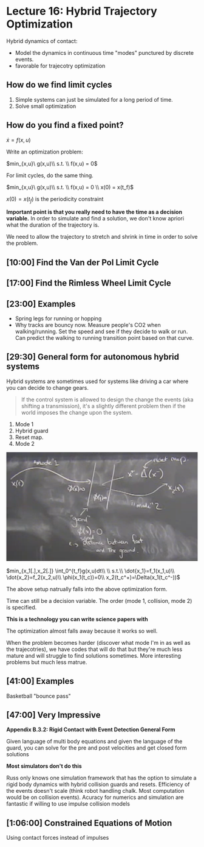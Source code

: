 # Lecture 16: Hybrid Trajectory Optimization

Hybrid dynamics of contact:
- Model the dynamics in continuous time "modes" punctured by discrete events.
- favorable for trajecotry optimization 

## How do we find limit cycles

1. Simple systems can just be simulated for a long period of time.
2. Solve small optimization

## How do you find a fixed point?

$\dot{x}=f(x,u)$

Write an optimization problem:

$min_{x,u}\ g(x,u)\\
s.t. \\
f(x,u) = 0$

For limit cycles, do the same thing.

$min_{x,u}\ g(x,u)\\
s.t. \\
f(x,u) = 0 \\
x(0) = x(t_f)$

$x(0) = x(t_f)$ is the periodicity constraint

**Important point is that you really need to have the time as a decision variable.**
In order to simulate and find a solution, we don't know apriori what the duration of the trajectory is.

We need to allow the trajectory to stretch and shrink in time in order to solve the problem.

## [10:00] Find the Van der Pol Limit Cycle

## [17:00] Find the Rimless Wheel Limit Cycle

## [23:00] Examples

- Spring legs for running or hopping
- Why tracks are bouncy now. Measure people's CO2 when walking/running. Set the speed and see if they decide to walk or run. Can predict the walking to running transition point based on that curve.

## [29:30] General form for autonomous hybrid systems

Hybrid systems are sometimes used for systems like driving a car where you can decide to change gears.

> If the control system is allowed to design the change the events (aka shifting a transmission), it's a slightly different problem then if the world imposes the change upon the system.

1. Mode 1
2. Hybrid guard
3. Reset map.
4. Mode 2

![mode](images/hybrid-systems.png)

$min_{x_1[.],x_2[.]} \int_0^{t_f}g(x,u)dt\\
\\
s.t.\\
\dot{x_1}=f_1(x_1,u)\\
\dot{x_2}=f_2(x_2,u)\\
\phi(x_1(t_c))=0\\
x_2(t_c^+)=\Delta(x_1(t_c^-))$

The above setup natrually falls into the above optimization form.

Time can still be a decision variable. The order (mode 1, collision, mode 2) is specified.

**This is a technology you can write science papers with**

The optimization almost falls away because it works so well. 

When the problem becomes harder (discover what mode I'm in as well as the trajecotries), we have codes that will do that but they're much less mature and will struggle to find solutions sometimes. More interesting problems but much less matrue.

## [41:00] Examples

Basketball "bounce pass"

## [47:00] Very Impressive
**Appendix B.3.2: Rigid Contact with Event Detection General Form** 

Given language of multi body equations and given the language of the guard, you can solve for the pre and post velocities and get closed form solutions

**Most simulators don't do this**

Russ only knows one simulation framework that has the option to simulate a rigid body dynamics with hybrid collision guards and resets. Efficiency of the events doesn't scale (think robot handling chalk. Most computation would be on collision events). Acuracy for numerics and simulation are fantastic if willing to use impulse collision models

## [1:06:00] Constrained Equations of Motion

Using contact forces instead of impulses